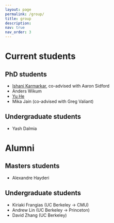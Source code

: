```yaml
---
layout: page
permalink: /group/
title: group
description:
nav: true
nav_order: 3
---
```


# Current students
## PhD students
- [Ishani Karmarkar](https://ishanikarmarkar.github.io/), co-advised with Aaron Sidford
- Anders Wikum
- [Yu He](https://dransyhe.github.io/)
- Mika Jain (co-advised with Greg Valiant)

## Undergraduate students
- Yash Dalmia

# Alumni
## Masters students
- Alexandre Hayderi

## Undergraduate students
- Kiriaki Frangias (UC Berkeley -> CMU)
- Andrew Lin (UC Berkeley -> Princeton)
- David Zhang (UC Berkeley)
